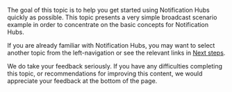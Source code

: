 
The goal of this topic is to help you get started using Notification Hubs quickly as possible. This topic presents a very simple broadcast scenario example in order to concentrate on the basic concepts for Notification Hubs.

If you are already familiar with Notification Hubs, you may want to select another topic from the left-navigation or see the relevant links in [Next steps](#next-steps.md).

We do take your feedback seriously. If you have any difficulties completing this topic, or recommendations for improving this content, we would appreciate your feedback at the bottom of the page.


